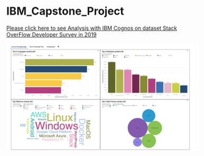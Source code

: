 # IBM_Capstone_Project <br/>

[Please click here to see Analysis with IBM Cognos on dataset Stack OverFlow Developer Survey in 2019](https://eu-de.dataplatform.cloud.ibm.com/dashboards/0f14bedb-b378-4251-bf85-eec0962035d8/view/431be02237ad35de72e6f2e407cb2f557a33770fb7bbd20682d37b4909667297f0381294c87c4c5b8b160766a0e9170dc1)<b/>

![Cognos tab1](https://github.com/abdullahcayde/IBM_Capstone_Project/blob/main/Week%206/current%20use%20technology.png)

